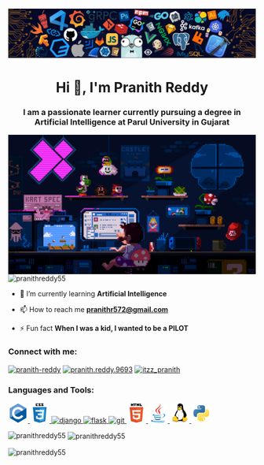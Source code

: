 ![logo](240304586-d48893bd-0757-481c-8d7e-ba3e163feae7.png)
<h1 align="center">Hi 👋, I'm Pranith Reddy</h1>
<h3 align="center">I am a passionate learner currently pursuing a degree in Artificial Intelligence at Parul University in Gujarat</h3>
<img align="right" alt="Coding" width="580" src="225813708-98b745f2-7d22-48cf-9150-083f1b00d6c9.gif">

<p align="left"> <img src="https://komarev.com/ghpvc/?username=pranithreddy55&label=Profile%20views&color=0e75b6&style=flat" alt="pranithreddy55" /> </p>

- 🌱 I’m currently learning **Artificial Intelligence**

- 📫 How to reach me **pranithr572@gmail.com**

- ⚡ Fun fact **When I was a kid, I wanted to be a PILOT**

<h3 align="left">Connect with me:</h3>
<p align="left">
<a href="https://www.linkedin.com/in/pranith-reddy-137452258/" target="blank"><img align="center" src="https://raw.githubusercontent.com/rahuldkjain/github-profile-readme-generator/master/src/images/icons/Social/linked-in-alt.svg" alt="pranith-reddy" height="30" width="40" /></a>
<a href="https://fb.com/pranith.reddy.9693" target="blank"><img align="center" src="https://raw.githubusercontent.com/rahuldkjain/github-profile-readme-generator/master/src/images/icons/Social/facebook.svg" alt="pranith.reddy.9693" height="30" width="40" /></a>
<a href="https://instagram.com/itzz_pranith" target="blank"><img align="center" src="https://raw.githubusercontent.com/rahuldkjain/github-profile-readme-generator/master/src/images/icons/Social/instagram.svg" alt="itzz_pranith" height="30" width="40" /></a>
</p>

<h3 align="left">Languages and Tools:</h3>
<p align="left"> <a href="https://www.cprogramming.com/" target="_blank" rel="noreferrer"> <img src="https://raw.githubusercontent.com/devicons/devicon/master/icons/c/c-original.svg" alt="c" width="40" height="40"/> </a> <a href="https://www.w3schools.com/css/" target="_blank" rel="noreferrer"> <img src="https://raw.githubusercontent.com/devicons/devicon/master/icons/css3/css3-original-wordmark.svg" alt="css3" width="40" height="40"/> </a> <a href="https://www.djangoproject.com/" target="_blank" rel="noreferrer"> <img src="https://cdn.worldvectorlogo.com/logos/django.svg" alt="django" width="40" height="40"/> </a> <a href="https://flask.palletsprojects.com/" target="_blank" rel="noreferrer"> <img src="https://www.vectorlogo.zone/logos/pocoo_flask/pocoo_flask-icon.svg" alt="flask" width="40" height="40"/> </a> <a href="https://git-scm.com/" target="_blank" rel="noreferrer"> <img src="https://www.vectorlogo.zone/logos/git-scm/git-scm-icon.svg" alt="git" width="40" height="40"/> </a> <a href="https://www.w3.org/html/" target="_blank" rel="noreferrer"> <img src="https://raw.githubusercontent.com/devicons/devicon/master/icons/html5/html5-original-wordmark.svg" alt="html5" width="40" height="40"/> </a> <a href="https://www.java.com" target="_blank" rel="noreferrer"> <img src="https://raw.githubusercontent.com/devicons/devicon/master/icons/java/java-original.svg" alt="java" width="40" height="40"/> </a> <a href="https://www.linux.org/" target="_blank" rel="noreferrer"> <img src="https://raw.githubusercontent.com/devicons/devicon/master/icons/linux/linux-original.svg" alt="linux" width="40" height="40"/> </a> <a href="https://www.python.org" target="_blank" rel="noreferrer"> <img src="https://raw.githubusercontent.com/devicons/devicon/master/icons/python/python-original.svg" alt="python" width="40" height="40"/> </a> </p>

<p><img align="left" src="https://github-readme-stats.vercel.app/api/top-langs?username=pranithreddy55&show_icons=true&locale=en&layout=compact" alt="pranithreddy55" /></p>

<p>&nbsp;<img align="center" src="https://github-readme-stats.vercel.app/api?username=pranithreddy55&show_icons=true&locale=en" alt="pranithreddy55" /></p>

<p><img align="center" src="https://github-readme-streak-stats.herokuapp.com/?user=pranithreddy55&" alt="pranithreddy55" /></p>
